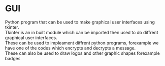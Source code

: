 # GUI
Python program that can be used to make graphical user interfaces using tkinter.<br />
Tkinter is an in built module which can be imported then used to do diffrent graphical user interfaces.<br />
These can be used to impleament diffrent python programs,
forexample we have one of the codes which encrypts and decrypts a message.<br />
These can also be used to draw logos and other graphic shapes forexample badges
